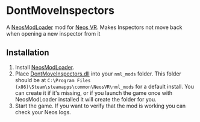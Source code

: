 ﻿# DontMoveInspectors

A [NeosModLoader](https://github.com/neos-modding-group/NeosModLoader) mod for [Neos VR](https://neos.com/). Makes Inspectors not move back when opening a new inspector from it

## Installation
1. Install [NeosModLoader](https://github.com/neos-modding-group/NeosModLoader).
1. Place [DontMoveInspectors.dll](https://github.com/badhaloninja/DontMoveInspectors/releases/latest/download/DontMoveInspectors.dll) into your `nml_mods` folder. This folder should be at `C:\Program Files (x86)\Steam\steamapps\common\NeosVR\nml_mods` for a default install. You can create it if it's missing, or if you launch the game once with NeosModLoader installed it will create the folder for you.
1. Start the game. If you want to verify that the mod is working you can check your Neos logs.
